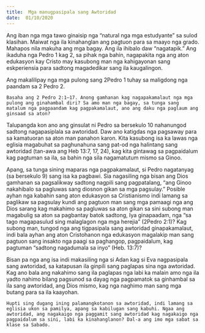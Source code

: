 ```yaml
---
title:  Mga manugpasipala sang Awtoridad
date:  01/10/2020
---
```


Ang iban nga mga tawo ginaisip nga “natural nga mga estudyante” sa sulod klasihan. Maiwat nga ila kinahanglan ang pagtuon para sa maayo nga grado. Mahapos nila makuha ang mga bagay. Ang ila ihibalo daw “nagatapik.” Ang ikaduha nga Pedro 1 kag 2, sa pihak nga bahin, nagapakita nga ang aton edukasyon kay Cristo may kasubong man nga kahigayonan sang eskperiensia para sadtong magadedikar sang ila kaugalingon.

Ang makalilipay nga mga pulong sang 2Pedro 1 tuhay sa maligdong nga paandam sa 2 Pedro 2.

`Basaha ang 2 Pedro 2:1–17. Anong gamhanan kag nagapakamalaut nga mga pulong ang ginahambal diri? Sa amo man nga bagay, sa tunga sang matalum nga pagpaandam kag pagpakamalaut, ano ang daku nga paglaum ang ginsaad sa aton?`

Talupangda kon ano ang ginsulat ni Pedro sa bersekulo 10 nahanungod sadtong nagapasiplala sa awtoridad. Daw ano katigdas nga pagsaway para sa kamatuoran sa aton man panahon karon. Kita kasubong isa ka lawas nga eglisia magabuhat sa paghunahuna sang pat-od nga halintang sang awtoridad (tan-awa ang Heb 13:7, 17, 24), kag kita gintawag sa pagpaidalum kag pagtuman sa ila, sa bahin nga sila nagamatutum mismo sa Ginoo.

Apang, sa tunga sining maparas nga pagpakamalaut, si Pedro nagatanyag (sa bersekulo 9) sang isa ka pagbawi. Sia nagasiling nga bisan ang Dios gamhanan sa pagsalikway sadtong nagpili sang pagpatalang, “ang Ginoo nakahibalo sa pagluwas sang diosnon gikan sa mga pagsulay.” Posible ayhan nga kabahin sang aton edukasyon sa Cristianismo indi lamang sa paglikaw sa pagsulay kundi ang pagtuon man sang mga pamaagi nga ang Dios sarang kag makahimo sa pagluwas sa aton gikan sa sini subong man magabulig sa aton sa pagbantay batok sadtong, Iya ginapaadam, nga “sa tago magapasulud sing malaglagon nga mga herejia” (2Pedro 2:1)? Kag subong man, tungod nga ang tigpasipala sang awtoridad ginapakamalaut, indi bala ayhan ang aton Cristohanon nga edukasyon magalakip man sang pagtuon sang insakto nga paagi sa paghangop, pagpaidalum, kag pagtuman “sadtong nagadumala sa inyo” (Heb. 13:7)?

Bisan pa nga ang isa indi makasiling nga si Adan kag si Eva nagpasipala sang awtoridad, sa katapusan ila ginpili sang paglapas sina nga awtoridad. Kag ano bala ang nakahimo sang ila paglapas nga labi ka malain amo nga ila yadto nahimo bilang pagsunod sa dayag nga pagpamatok sa ginhambal sa ila sang awtoridad, ang Dios mismo, kag nga naghimo man sang mga butang para sa ila kaayohan.

`Hupti sing dugang ining palamangkotanon sa awtoridad, indi lamang sa eglisia ukon sa pamilya, apang sa kabilugan sang kabuhi. Ngaa ang awtoridad, ang nagakaigo nga paggamit sang awtoridad kag nagakaigo nga pagpaidalum sa sini, labi ka kinahanglanon? Dal-a ang imo mga sabat sa klase sa Sabado.`